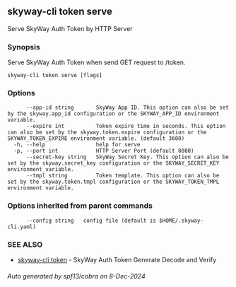## skyway-cli token serve

Serve SkyWay Auth Token by HTTP Server

### Synopsis

Serve SkyWay Auth Token when send GET request to /token.

```
skyway-cli token serve [flags]
```

### Options

```
      --app-id string       SkyWay App ID. This option can also be set by the skyway.app_id configuration or the SKYWAY_APP_ID environment variable.
      --expire int          Token expire time in seconds. This option can also be set by the skyway.token.expire configuration or the SKYWAY_TOKEN_EXPIRE environment variable. (default 3600)
  -h, --help                help for serve
  -p, --port int            HTTP Server Port (default 8080)
      --secret-key string   SkyWay Secret Key. This option can also be set by the skyway.secret_key configuration or the SKYWAY_SECRET_KEY environment variable.
      --tmpl string         Token template. This option can also be set by the skyway.token.tmpl configuration or the SKYWAY_TOKEN_TMPL environment variable.
```

### Options inherited from parent commands

```
      --config string   config file (default is $HOME/.skyway-cli.yaml)
```

### SEE ALSO

* [skyway-cli token](skyway-cli_token.md)	 - SkyWay Auth Token Generate Decode and Verify

###### Auto generated by spf13/cobra on 8-Dec-2024
